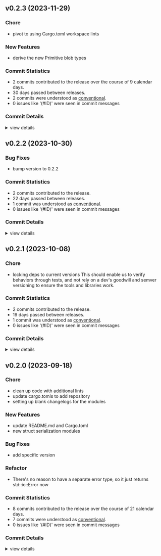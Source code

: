 


## v0.2.3 (2023-11-29)

### Chore

 - <csr-id-88ebfb5deea5508ca54f4aaab62f6fd5a36f531c/> pivot to using Cargo.toml workspace lints

### New Features

 - <csr-id-29987c2492e82336d874a5f0cc2082d565faa5bf/> derive the new Primitive blob types

### Commit Statistics

<csr-read-only-do-not-edit/>

 - 2 commits contributed to the release over the course of 9 calendar days.
 - 30 days passed between releases.
 - 2 commits were understood as [conventional](https://www.conventionalcommits.org).
 - 0 issues like '(#ID)' were seen in commit messages

### Commit Details

<csr-read-only-do-not-edit/>

<details><summary>view details</summary>

 * **Uncategorized**
    - Pivot to using Cargo.toml workspace lints ([`88ebfb5`](https://github.com/spmadden/irox/commit/88ebfb5deea5508ca54f4aaab62f6fd5a36f531c))
    - Derive the new Primitive blob types ([`29987c2`](https://github.com/spmadden/irox/commit/29987c2492e82336d874a5f0cc2082d565faa5bf))
</details>

## v0.2.2 (2023-10-30)

### Bug Fixes

 - <csr-id-c608a4c0995d087749df00ff3b3053b25edffcec/> bump version to 0.2.2

### Commit Statistics

<csr-read-only-do-not-edit/>

 - 2 commits contributed to the release.
 - 22 days passed between releases.
 - 1 commit was understood as [conventional](https://www.conventionalcommits.org).
 - 0 issues like '(#ID)' were seen in commit messages

### Commit Details

<csr-read-only-do-not-edit/>

<details><summary>view details</summary>

 * **Uncategorized**
    - Release irox-structs_derive v0.2.2 ([`34beb37`](https://github.com/spmadden/irox/commit/34beb379d42063a43f36ccc44919fdc8c0b7ce83))
    - Bump version to 0.2.2 ([`c608a4c`](https://github.com/spmadden/irox/commit/c608a4c0995d087749df00ff3b3053b25edffcec))
</details>

## v0.2.1 (2023-10-08)

<csr-id-9725e632a2d780013e1ac3b58449c4be9ffd951d/>

### Chore

 - <csr-id-9725e632a2d780013e1ac3b58449c4be9ffd951d/> locking deps to current versions
   This should enable us to verify behaviors through tests, and not rely on a dev's goodwill and semver versioning to ensure the tools and libraries work.

### Commit Statistics

<csr-read-only-do-not-edit/>

 - 2 commits contributed to the release.
 - 19 days passed between releases.
 - 1 commit was understood as [conventional](https://www.conventionalcommits.org).
 - 0 issues like '(#ID)' were seen in commit messages

### Commit Details

<csr-read-only-do-not-edit/>

<details><summary>view details</summary>

 * **Uncategorized**
    - Release irox-tools v0.2.1, irox-carto v0.2.1, irox-egui-extras v0.2.1, irox-gpx v0.1.0, irox-types v0.2.1, irox-structs_derive v0.2.1, irox-raymarine-sonar v0.1.0, irox-stats v0.2.1, irox-winlocation-api v0.1.1, irox v0.2.1 ([`68d770b`](https://github.com/spmadden/irox/commit/68d770bb78abe49bf30364ca17ddb6f7bfda05d9))
    - Locking deps to current versions ([`9725e63`](https://github.com/spmadden/irox/commit/9725e632a2d780013e1ac3b58449c4be9ffd951d))
</details>

## v0.2.0 (2023-09-18)

<csr-id-f03d8a3ec997d53470bfdeb5e76b71925aac3f10/>
<csr-id-80d2b88bdcb553faaeafc09673c31d7ebedafd19/>
<csr-id-1a365333397b02a5f911d0897c3bf0c80f6c2b80/>
<csr-id-dde7377b87baf75bfe664155378ae1a0b9639fcd/>

### Chore

 - <csr-id-f03d8a3ec997d53470bfdeb5e76b71925aac3f10/> clean up code with additional lints
 - <csr-id-80d2b88bdcb553faaeafc09673c31d7ebedafd19/> update cargo.tomls to add repository
 - <csr-id-1a365333397b02a5f911d0897c3bf0c80f6c2b80/> setting up blank changelogs for the modules

### New Features

 - <csr-id-1d102501e7a44c37461e77184031897b0ab07bc0/> update README.md and Cargo.toml
 - <csr-id-c48f8ae52f898bde42818ffaf42f140b1cc68bd8/> new struct serialization modules

### Bug Fixes

 - <csr-id-74f6a74ed05e38eefa6b6298e8bd2835fdb29618/> add specific version

### Refactor

 - <csr-id-dde7377b87baf75bfe664155378ae1a0b9639fcd/> There's no reason to have a separate error type, so it just returns std::io::Error now

### Commit Statistics

<csr-read-only-do-not-edit/>

 - 8 commits contributed to the release over the course of 21 calendar days.
 - 7 commits were understood as [conventional](https://www.conventionalcommits.org).
 - 0 issues like '(#ID)' were seen in commit messages

### Commit Details

<csr-read-only-do-not-edit/>

<details><summary>view details</summary>

 * **Uncategorized**
    - Release irox-enums_derive v0.2.0, irox-enums v0.2.0, irox-tools v0.2.0, irox-units v0.2.0, irox-carto v0.2.0, irox-csv v0.2.0, irox-egui-extras v0.2.0, irox-networking v0.2.0, irox-types v0.2.0, irox-influxdb_v1 v0.2.0, irox-structs_derive v0.2.0, irox-structs v0.2.0, irox-nmea0183 v0.1.0, irox-sirf v0.2.0, irox-stats v0.2.0, irox-winlocation-api v0.1.0, irox v0.2.0, safety bump 10 crates ([`6a72204`](https://github.com/spmadden/irox/commit/6a722046661ceef02a66c2067e2c5c15ce102e04))
    - Clean up code with additional lints ([`f03d8a3`](https://github.com/spmadden/irox/commit/f03d8a3ec997d53470bfdeb5e76b71925aac3f10))
    - Update cargo.tomls to add repository ([`80d2b88`](https://github.com/spmadden/irox/commit/80d2b88bdcb553faaeafc09673c31d7ebedafd19))
    - Setting up blank changelogs for the modules ([`1a36533`](https://github.com/spmadden/irox/commit/1a365333397b02a5f911d0897c3bf0c80f6c2b80))
    - Update README.md and Cargo.toml ([`1d10250`](https://github.com/spmadden/irox/commit/1d102501e7a44c37461e77184031897b0ab07bc0))
    - There's no reason to have a separate error type, so it just returns std::io::Error now ([`dde7377`](https://github.com/spmadden/irox/commit/dde7377b87baf75bfe664155378ae1a0b9639fcd))
    - Add specific version ([`74f6a74`](https://github.com/spmadden/irox/commit/74f6a74ed05e38eefa6b6298e8bd2835fdb29618))
    - New struct serialization modules ([`c48f8ae`](https://github.com/spmadden/irox/commit/c48f8ae52f898bde42818ffaf42f140b1cc68bd8))
</details>

